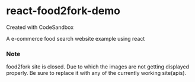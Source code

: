 # react-food2fork-demo
Created with CodeSandbox

A e-commerce food search website example using react

### Note
food2fork site is closed. Due to which the images are not getting displayed properly. 
Be sure to replace it with any of the currently working site(apis). 
